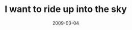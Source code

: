 ---
layout: base.njk
title : 'I want to ride up into the sky' 
view_title : 'I want to ride up into the sky' 
year : '2009' 
date : '2009-03-04' 
img_file : '/drawing/iwanttorideupintothesky.png' 
html_file : 'iwanttorideupintothesky' 
next_html : 'rescueme.html' 
year_order : '70' 
permalink : "title/{{html_file}}.html"
---